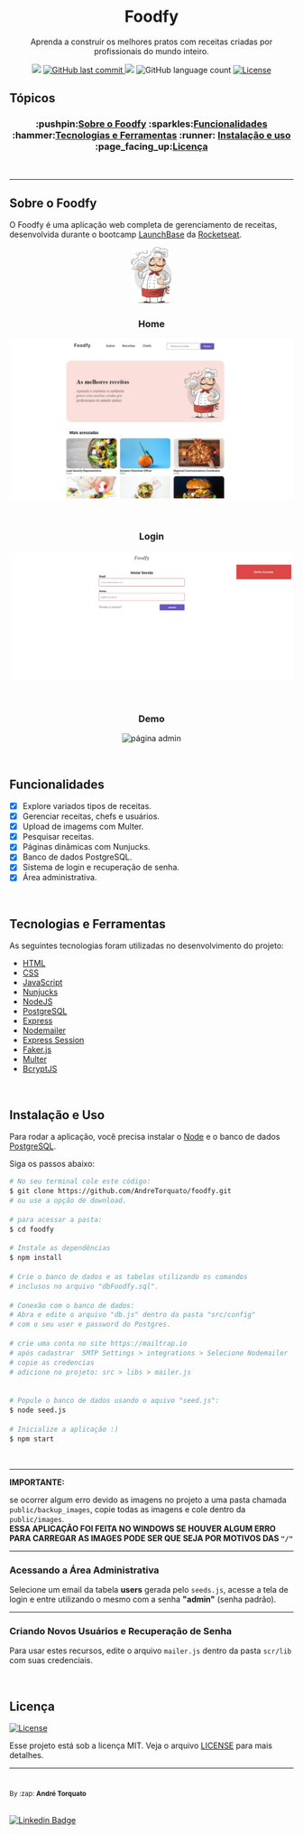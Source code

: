 <h1 align="center">
Foodfy
</h1>

<p align="center">Aprenda a construir os melhores pratos com receitas criadas por profissionais do mundo inteiro.</p>

<p align="center">
  <img src="https://img.shields.io/badge/status-CONCLUÍDO-FD951F?style=flat-square">
    <a href="https://github.com/AndreTorquato/foodfy/commits/master">
    <img alt="GitHub last commit" src="https://img.shields.io/github/last-commit/AndreTorquato/foodfy?color=FD951F&style=flat-square">
  </a>
    
  <img src="https://img.shields.io/badge/made%20by-ANDRE%20TORQUATO-FD951F?style=flat-square">
  <img alt="GitHub language count" src="https://img.shields.io/github/languages/count/andretorquato/foodfy?color=FD951F&style=flat-square">
  <a href="https://opensource.org/licenses/MIT">
    <img alt="License" src="https://img.shields.io/badge/license-MIT-FD951F?style=flat-square">
  </a>
</p>

## Tópicos 
<h3 align="center">
:pushpin:<a href="#sobre-o-foodfy">Sobre o Foodfy</a>
:sparkles:<a href="#funcionalidades">Funcionalidades</a> 
:hammer:<a href="#tecnologias-e-ferramentas">Tecnologias e Ferramentas</a>
:runner: <a href="#instalação-e-uso">Instalação e uso</a>
:page_facing_up:<a href="#licença">Licença</a>

</h3>

<br>

---

## Sobre o Foodfy


O Foodfy é uma aplicação web completa de gerenciamento de receitas, desenvolvida durante o bootcamp [LaunchBase](https://rocketseat.com.br) da [Rocketseat](https://rocketseat.com.br/).
<p align="center">
<img alt="Chef" title="#Chef" src="./public/screenshots/chef.png" height="100"/>
</p>

<h3 align="center">Home</h3>
<p align="center">
  <img src="./public/screenshots/home.jpg" alt="página principal">
</p>

<br>

<h3 align="center">Login</h3>
<p align="center">
  <img src="./public/screenshots/login.jpg" alt="página admin">
</p>
<br>
<h3 align="center">Demo</h3>
<p align="center">
  <img src="./public/screenshots/example.gif" alt="página admin">
</p>
<br>

## Funcionalidades

- [X] Explore variados tipos de receitas.
- [X] Gerenciar receitas, chefs e usuários.
- [X] Upload de imagems com Multer.
- [X] Pesquisar receitas.
- [X] Páginas dinâmicas com Nunjucks.
- [X] Banco de dados PostgreSQL.
- [X] Sistema de login e recuperação de senha.
- [X] Área administrativa.

<br>

## Tecnologias e Ferramentas
As seguintes tecnologias foram utilizadas no desenvolvimento do projeto:

- [HTML](https://devdocs.io/html/)
- [CSS](https://devdocs.io/css/)
- [JavaScript](https://devdocs.io/javascript/)
- [Nunjucks](https://mozilla.github.io/nunjucks/)
- [NodeJS](https://nodejs.org/en/)
- [PostgreSQL](https://www.postgresql.org/)
- [Express](https://expressjs.com/)
- [Nodemailer](https://nodemailer.com/about/)
- [Express Session](https://github.com/expressjs/session)
- [Faker.js](https://github.com/Marak/Faker.js)
- [Multer](https://github.com/expressjs/multer)
- [BcryptJS](https://github.com/dcodeIO/bcrypt.js)


<br>

## Instalação e Uso

Para rodar a aplicação, você precisa instalar o [Node](https://nodejs.org/en/) e o banco de dados [PostgreSQL](https://www.postgresql.org/).

Siga os passos abaixo:

```bash
# No seu terminal cole este código:
$ git clone https://github.com/AndreTorquato/foodfy.git
# ou use a opção de download.

# para acessar a pasta:
$ cd foodfy

# Instale as dependências
$ npm install

# Crie o banco de dados e as tabelas utilizando os comandos
# inclusos no arquivo "dbFoodfy.sql".
    
# Conexão com o banco de dados:
# Abra e edite o arquivo "db.js" dentro da pasta "src/config"
# com o seu user e password do Postgres.

# crie uma conta no site https://mailtrap.io
# após cadastrar  SMTP Settings > integrations > Selecione Nodemailer
# copie as credencias
# adicione no projeto: src > libs > mailer.js


# Popule o banco de dados usando o aquivo "seed.js":
$ node seed.js

# Inicialize a aplicação :)
$ npm start
```
<br>

---
**IMPORTANTE:** 

se ocorrer algum erro devido as imagens no projeto a uma pasta chamada `public/backup_images`, copie todas as imagens e cole dentro da `public/images`.
<br>
**ESSA APLICAÇÃO FOI FEITA NO WINDOWS SE HOUVER ALGUM ERRO PARA CARREGAR AS IMAGES PODE SER QUE SEJA POR MOTIVOS DAS `"/"`**

---

### Acessando a Área Administrativa

Selecione um email da tabela **users** gerada pelo `seeds.js`, acesse a tela de login e entre utilizando o mesmo com a senha **"admin"** (senha padrão).

---
### Criando Novos Usuários e Recuperação de Senha

Para usar estes recursos, edite o arquivo `mailer.js` dentro da pasta `scr/lib` com suas credenciais.

<br>

## Licença
<a href="https://opensource.org/licenses/MIT">
    <img alt="License" src="https://img.shields.io/badge/license-MIT-FD951F?style=flat-square">
</a>

<br>

Esse projeto está sob a licença MIT. Veja o arquivo [LICENSE](/LICENSE) para mais detalhes.

---
 <img style="border-radius: 50%;" src="https://avatars.githubusercontent.com/u/44441254?s=460&u=9b932a2ecaa511f678b3e0cb118c9b536e6e166e&v=4" width="100px;" alt=""/>
 <br />
 <sub>By :zap: <b>André Torquato</b></sub> 

<br>
<br>

[![Linkedin Badge](https://img.shields.io/badge/-Andre%20Torquato-blue?style=flat-square&logo=Linkedin&logoColor=white&link=https://www.linkedin.com/in/andretorquatoo/)](https://www.linkedin.com/in/andretorquatoo/) 

